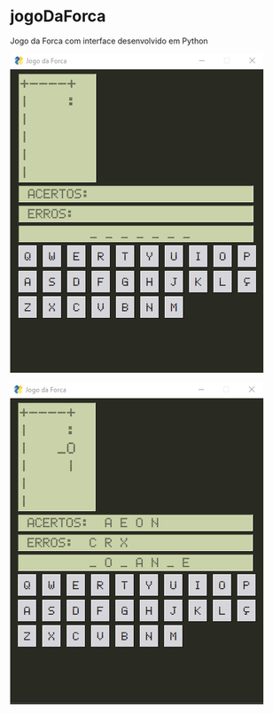 # jogoDaForca
 Jogo da Forca com interface desenvolvido em Python

![alt text](https://github.com/Lucas-Probst/jogoDaForca/blob/main/imagens/exemplo1.png)

![alt text](https://github.com/Lucas-Probst/jogoDaForca/blob/main/imagens/exemplo2.png)
